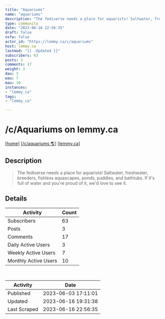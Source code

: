 ```yaml
---
title: "Aquariums" 
name: "aquariums"
description: "The fediverse needs a place for aquarists! Saltwater, freshwater, breeders, fishless aquascapes, ponds, puddles, and bathtubs. If it's full of water and you're proud of it, we'd love to see it. "
type: community
date: "2023-06-16 22:56:35"
draft: false
nsfw: false
actor_id: "https://lemmy.ca/c/aquariums"
host: lemmy.ca
lastmod: "{[ .Updated }}"
subscribers: 63
posts: 3
comments: 17
weight: 3
dau: 3
wau: 7
mau: 10
instances:
- "lemmy_ca"
tags: 
- "lemmy_ca"

---
```


# /c/Aquariums on lemmy.ca

[[home](/)]
[[/c/aquariums 🌎](https://lemmy.ca/c/aquariums)]
[[lemmy.ca](/instances/lemmy_ca)]


## Description 

<blockquote class="description">
The fediverse needs a place for aquarists! Saltwater, freshwater, breeders, fishless aquascapes, ponds, puddles, and bathtubs. If it's full of water and you're proud of it, we'd love to see it. 
</blockquote>


## Details

| Activity | Count  |
|----------------------|---|
| Subscribers          | 63 |
| Posts                | 3  |
| Comments             | 17  |
| Daily Active Users   | 3  |
| Weekly Active Users  | 7  |
| Monthly Active Users | 10  |

<br>

| Activity | Date |
|----------------------|---|
| Published            | 2023-06-03 17:11:01 |
| Updated              | 2023-06-16 19:31:38 |
| Last Scraped         | 2023-06-16 22:56:35 |
